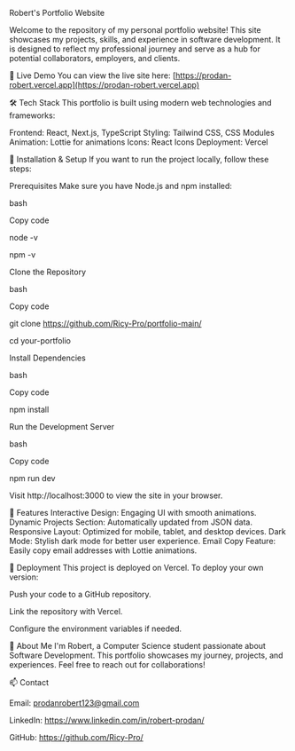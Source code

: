 Robert's Portfolio Website

Welcome to the repository of my personal portfolio website! This site showcases my projects, skills, and experience in software development. It is designed to reflect my professional journey and serve as a hub for potential collaborators, employers, and clients.

🚀 Live Demo
You can view the live site here: [https://prodan-robert.vercel.app](https://prodan-robert.vercel.app)

🛠️ Tech Stack
This portfolio is built using modern web technologies and frameworks:

Frontend: React, Next.js, TypeScript
Styling: Tailwind CSS, CSS Modules
Animation: Lottie for animations
Icons: React Icons
Deployment: Vercel

🔧 Installation & Setup
If you want to run the project locally, follow these steps:

Prerequisites
Make sure you have Node.js and npm installed:

bash

Copy code

node -v

npm -v

Clone the Repository

bash

Copy code

git clone https://github.com/Ricy-Pro/portfolio-main/

cd your-portfolio

Install Dependencies

bash

Copy code

npm install

Run the Development Server

bash

Copy code

npm run dev

Visit http://localhost:3000 to view the site in your browser.

🌟 Features
Interactive Design: Engaging UI with smooth animations.
Dynamic Projects Section: Automatically updated from JSON data.
Responsive Layout: Optimized for mobile, tablet, and desktop devices.
Dark Mode: Stylish dark mode for better user experience.
Email Copy Feature: Easily copy email addresses with Lottie animations.


🚀 Deployment
This project is deployed on Vercel. To deploy your own version:

Push your code to a GitHub repository.

Link the repository with Vercel.

Configure the environment variables if needed.

👤 About Me
I'm Robert, a Computer Science student passionate about Software Development. This portfolio showcases my journey, projects, and experiences. Feel free to reach out for collaborations!

📫 Contact

Email: prodanrobert123@gmail.com

LinkedIn: https://www.linkedin.com/in/robert-prodan/

GitHub: https://github.com/Ricy-Pro/

